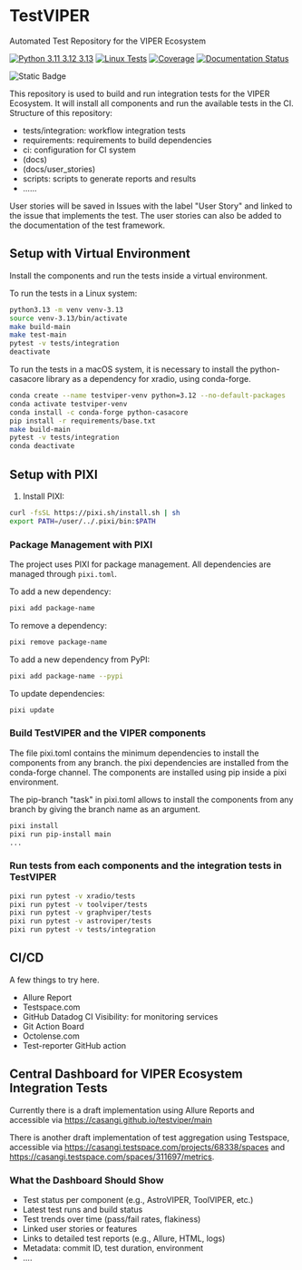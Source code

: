 # TestVIPER
Automated Test Repository for the VIPER Ecosystem

[![Python 3.11 3.12 3.13](https://img.shields.io/badge/python-3.11%20%7C%203.12%20%7C%203.13-blue)](https://www.python.org/downloads/release/python-3130/)
[![Linux Tests](https://github.com/casangi/testviper/actions/workflows/integration_test_main.yml/badge.svg?branch=main)](https://github.com/casangi/testviper/actions/workflows/integration_test_main.yml?query=branch%3Amain)
[![Coverage](https://codecov.io/gh/casangi/testviper/branch/main/graph/badge.svg)](https://codecov.io/gh/casangi/testviper/branch/main/testviper)
[![Documentation Status](https://readthedocs.org/projects/testviper/badge/?version=latest)](https://testviper.readthedocs.io)


![Static Badge](https://img.shields.io/badge/work_in-progress-yellow)


This repository is used to build and run integration tests for the VIPER Ecosystem.
It will install all components and run the available tests in the CI.
Structure of this repository:
- tests/integration: workflow integration tests
- requirements: requirements to build dependencies
- ci: configuration for CI system
- (docs)
- (docs/user_stories)
- scripts: scripts to generate reports and results
- ......

User stories will be saved in Issues with the label "User Story" and linked to the issue that implements
the test. The user stories can also be added to the documentation of the test framework.

## Setup with Virtual Environment
Install the components and run the tests inside a virtual environment. 

To run the tests in a Linux system:
```bash
python3.13 -m venv venv-3.13
source venv-3.13/bin/activate
make build-main
make test-main
pytest -v tests/integration
deactivate
```

To run the tests in a macOS system, it is necessary to install the python-casacore library as a dependency for xradio, using conda-forge.

```bash
conda create --name testviper-venv python=3.12 --no-default-packages
conda activate testviper-venv
conda install -c conda-forge python-casacore
pip install -r requirements/base.txt
make build-main
pytest -v tests/integration
conda deactivate
```

## Setup with PIXI

1. Install PIXI:
```bash
curl -fsSL https://pixi.sh/install.sh | sh
export PATH=/user/../.pixi/bin:$PATH
```

### Package Management with PIXI

The project uses PIXI for package management. All dependencies are managed through `pixi.toml`.

To add a new dependency:
```bash
pixi add package-name
```

To remove a dependency:
```bash
pixi remove package-name
```

To add a new dependency from PyPI:
```bash
pixi add package-name --pypi
```

To update dependencies:
```bash
pixi update
```

### Build TestVIPER and the VIPER components
The file pixi.toml contains the minimum dependencies to install the
components from any branch. the pixi dependencies are installed from the
conda-forge channel. The components are installed using pip inside a pixi
environment.

The pip-branch "task" in pixi.toml allows to install the components from any branch
by giving the branch name as an argument.
```bash
pixi install
pixi run pip-install main
...
```
### Run tests from each components and the integration tests in TestVIPER
```bash
pixi run pytest -v xradio/tests
pixi run pytest -v toolviper/tests
pixi run pytest -v graphviper/tests
pixi run pytest -v astroviper/tests
pixi run pytest -v tests/integration
```

## CI/CD
A few things to try here.
- Allure Report
- Testspace.com
- GitHub Datadog CI Visibility: for monitoring services
- Git Action Board
- Octolense.com
- Test-reporter GitHub action

## Central Dashboard for VIPER Ecosystem Integration Tests
Currently there is a draft implementation using Allure Reports and accessible via
https://casangi.github.io/testviper/main

There is another draft implementation of test aggregation using Testspace, accessible via
https://casangi.testspace.com/projects/68338/spaces and https://casangi.testspace.com/spaces/311697/metrics.


### What the Dashboard Should Show
- Test status per component (e.g., AstroVIPER, ToolVIPER, etc.)
- Latest test runs and build status
- Test trends over time (pass/fail rates, flakiness)
- Linked user stories or features
- Links to detailed test reports (e.g., Allure, HTML, logs)
- Metadata: commit ID, test duration, environment
- ....